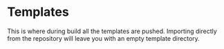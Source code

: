 # Templates

This is where during build all the templates are pushed.
Importing directly from the repository will leave you with an empty template directory.